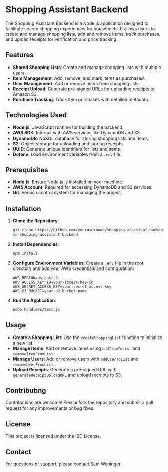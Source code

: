 # Shopping Assistant Backend

The Shopping Assistant Backend is a Node.js application designed to facilitate shared shopping experiences for households. It allows users to create and manage shopping lists, add and remove items, track purchases, and upload receipts for verification and price tracking.

## Features

- **Shared Shopping Lists**: Create and manage shopping lists with multiple users.
- **Item Management**: Add, remove, and mark items as purchased.
- **User Management**: Add or remove users from shopping lists.
- **Receipt Upload**: Generate pre-signed URLs for uploading receipts to Amazon S3.
- **Purchase Tracking**: Track item purchases with detailed metadata.

## Technologies Used

- **Node.js**: JavaScript runtime for building the backend.
- **AWS SDK**: Interact with AWS services like DynamoDB and S3.
- **DynamoDB**: NoSQL database for storing shopping lists and items.
- **S3**: Object storage for uploading and storing receipts.
- **UUID**: Generate unique identifiers for lists and items.
- **Dotenv**: Load environment variables from a `.env` file.

## Prerequisites

- **Node.js**: Ensure Node.js is installed on your machine.
- **AWS Account**: Required for accessing DynamoDB and S3 services.
- **Git**: Version control system for managing the project.

## Installation

1. **Clone the Repository**:
   ```bash
   git clone https://github.com/yourusername/shopping-assistant-backend.git
   cd shopping-assistant-backend
   ```

2. **Install Dependencies**:
   ```bash
   npm install
   ```

3. **Configure Environment Variables**:
   Create a `.env` file in the root directory and add your AWS credentials and configuration:
   ```plaintext
   AWS_REGION=us-east-2
   AWS_ACCESS_KEY_ID=your-access-key-id
   AWS_SECRET_ACCESS_KEY=your-secret-access-key
   AWS_S3_BUCKET=your-s3-bucket-name
   ```

4. **Run the Application**:
   ```bash
   node handlers/test.js
   ```

## Usage

- **Create a Shopping List**: Use the `createShoppingList` function to initialize a new list.
- **Manage Items**: Add or remove items using `addItemToList` and `removeItemFromList`.
- **Manage Users**: Add or remove users with `addUserToList` and `removeUserFromList`.
- **Upload Receipts**: Generate a pre-signed URL with `generateReceiptUploadURL` and upload receipts to S3.

## Contributing

Contributions are welcome! Please fork the repository and submit a pull request for any improvements or bug fixes.

## License

This project is licensed under the ISC License.

## Contact

For questions or support, please contact [Sam Weninger](mailto:sweninger99@gmail.com).
